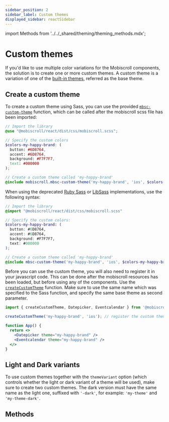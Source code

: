 ```yaml
---
sidebar_position: 2
sidebar_label: Custom themes
displayed_sidebar: reactSidebar
---
```


import Methods from '../../_shared/theming/theming_methods.mdx';

# Custom themes

If you'd like to use multiple color variations for the Mobiscroll components, the solution is to create one or more custom themes. A custom theme is a variation of one of the [built-in themes](./built-in-themes), referred as the base theme.

## Create a custom theme

To create a custom theme using Sass, you can use the provided [`mbsc-custom-theme`](#method-mbsc-custom-theme) function, which can be called after the mobiscroll scss file has been imported:

```scss
// Import the library
@use "@mobiscroll/react/dist/css/mobiscroll.scss";

// Specify the custom colors
$colors-my-happy-brand: (
  button: #6D8764,
  accent: #6D8764,
  background: #F7F7F7,
  text: #000000
);

// Create a custom theme called 'my-happy-brand'
@include mobiscroll.mbsc-custom-theme('my-happy-brand', 'ios', $colors-my-happy-brand);
```

When using the deprecated [Ruby Sass](https://sass-lang.com/ruby-sass/) or [LibSass](https://sass-lang.com/libsass/) implementations, use the following syntax:


```scss
// Import the library
@import "@mobiscroll/react/dist/css/mobiscroll.scss"

// Specify the custom colors:
$colors-my-happy-brand: (
  button: #6D8764,
  accent: #6D8764,
  background: #F7F7F7,
  text: #000000
);

// Create a custom theme called 'my-happy-brand'
@include mbsc-custom-theme('my-happy-brand', 'ios', $colors-my-happy-brand);
```

Before you can use the custom theme, you will also need to register it in your javascript code. This can be done after the mobiscroll resources has been loaded, but before using any of the components. Use the [`createCustomTheme`](#method-createCustomTheme) function. Make sure to use the same name which was specified to the Sass function, and specify the same base theme as second parameter.

```jsx
import { createCustomTheme, Datepicker, Eventcalendar } from '@mobiscroll/react';

createCustomTheme('my-happy-brand', 'ios'); // register the custom theme

function App() {
  return <>
    <Datepicker theme="my-happy-brand" />
    <Eventcalendar theme="my-happy-brand" />
  </>
}
```

## Light and Dark variants

To use custom themes together with the `themeVariant` option (which controls whether the light or dark variant of a theme will be used), make sure to create two custom themes. The dark version must have the same name as the light one, suffixed with `'-dark'`, for example: `'my-theme'` and `'my-theme-dark'`.

<div className="option-list">

## Methods

<Methods />

</div>